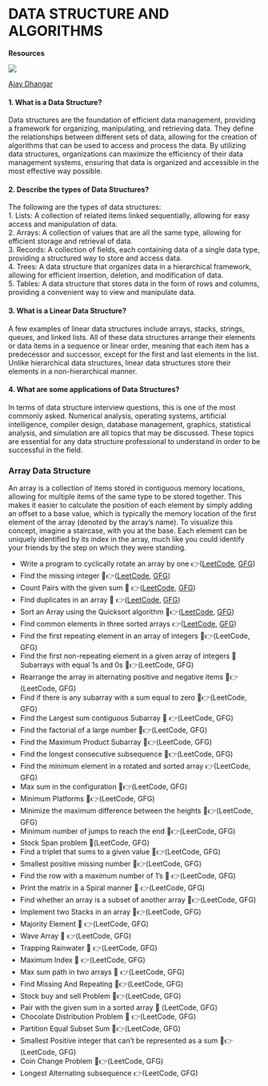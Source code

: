 # DATA STRUCTURE AND ALGORITHMS

**Resources**

![](https://cdn.hashnode.com/res/hashnode/image/upload/v1671949070108/JxCo8gbdm.png)

[Ajay Dhangar](https://www.linkedin.com/in/ajay-dhangar-bb89b4227/)

#### **1\. What is a Data Structure?**

Data structures are the foundation of efficient data management, providing a framework for organizing, manipulating, and retrieving data. They define the relationships between different sets of data, allowing for the creation of algorithms that can be used to access and process the data. By utilizing data structures, organizations can maximize the efficiency of their data management systems, ensuring that data is organized and accessible in the most effective way possible.

#### 2\. Describe the types of Data Structures?

The following are the types of data structures:   
1\. Lists: A collection of related items linked sequentially, allowing for easy access and manipulation of data.  
2\. Arrays: A collection of values that are all the same type, allowing for efficient storage and retrieval of data.  
3\. Records: A collection of fields, each containing data of a single data type, providing a structured way to store and access data.  
4\. Trees: A data structure that organizes data in a hierarchical framework, allowing for efficient insertion, deletion, and modification of data.  
5\. Tables: A data structure that stores data in the form of rows and columns, providing a convenient way to view and manipulate data.

#### 3\. What is a Linear Data Structure?

A few examples of linear data structures include arrays, stacks, strings, queues, and linked lists. All of these data structures arrange their elements or data items in a sequence or linear order, meaning that each item has a predecessor and successor, except for the first and last elements in the list. Unlike hierarchical data structures, linear data structures store their elements in a non-hierarchical manner.

#### 4\. What are some applications of Data Structures?

In terms of data structure interview questions, this is one of the most commonly asked. Numerical analysis, operating systems, artificial intelligence, compiler design, database management, graphics, statistical analysis, and simulation are all topics that may be discussed. These topics are essential for any data structure professional to understand in order to be successful in the field.

### Array Data Structure

An array is a collection of items stored in contiguous memory locations, allowing for multiple items of the same type to be stored together. This makes it easier to calculate the position of each element by simply adding an offset to a base value, which is typically the memory location of the first element of the array (denoted by the array’s name). To visualize this concept, imagine a staircase, with you at the base. Each element can be uniquely identified by its index in the array, much like you could identify your friends by the step on which they were standing.

*   Write a program to cyclically rotate an array by one 👉([LeetCode](https://leetcode.com/problems/rotate-array/), [GFG](https://www.geeksforgeeks.org/c-program-cyclically-rotate-array-one/))
*   Find the missing integer 👉([LeetCode](https://leetcode.com/problems/missing-number/), [GFG](https://www.geeksforgeeks.org/find-the-missing-number/))
*   Count Pairs with the given sum  👉([LeetCode](https://leetcode.com/problems/finding-pairs-with-a-certain-sum/submissions/), [GFG](https://www.geeksforgeeks.org/count-pairs-with-given-sum/))
*   Find duplicates in an array  👉([LeetCode](https://leetcode.com/problems/find-all-duplicates-in-an-array/), [GFG](https://www.geeksforgeeks.org/find-duplicates-in-on-time-and-constant-extra-space/))
*   Sort an Array using the Quicksort algorithm 👉([LeetCode](https://leetcode.com/discuss/general-discussion/1083445/how-quick-sort-works-and-the-problems-that-can-be-solved-using-partition-logic), [GFG](https://www.geeksforgeeks.org/quick-sort/))
*   Find common elements in three sorted arrays 👉([LeetCode](https://leetcode.com/problems/intersection-of-three-sorted-arrays/), [GFG](https://www.geeksforgeeks.org/find-common-elements-three-sorted-arrays/))
*   Find the first repeating element in an array of integers 👉(LeetCode, GFG)
*   Find the first non-repeating element in a given array of integers  Subarrays with equal 1s and 0s 👉(LeetCode, GFG)
*   Rearrange the array in alternating positive and negative items 👉(LeetCode, GFG)
*   Find if there is any subarray with a sum equal to zero 👉(LeetCode, GFG)
*   Find the Largest sum contiguous Subarray  👉(LeetCode, GFG)
*   Find the factorial of a large number 👉(LeetCode, GFG)
*   Find the Maximum Product Subarray 👉(LeetCode, GFG)
*   Find the longest consecutive subsequence 👉(LeetCode, GFG)
*   Find the minimum element in a rotated and sorted array 👉(LeetCode, GFG)
*   Max sum in the configuration 👉(LeetCode, GFG)
*   Minimum Platforms 👉(LeetCode, GFG)
*   Minimize the maximum difference between the heights 👉(LeetCode, GFG)
*   Minimum number of jumps to reach the end 👉(LeetCode, GFG)
*   Stock Span problem (LeetCode, GFG)
*   Find a triplet that sums to a given value 👉(LeetCode, GFG)
*   Smallest positive missing number 👉(LeetCode, GFG)
*   Find the row with a maximum number of 1’s  👉(LeetCode, GFG)
*   Print the matrix in a Spiral manner  👉(LeetCode, GFG)
*   Find whether an array is a subset of another array 👉(LeetCode, GFG)
*   Implement two Stacks in an array 👉(LeetCode, GFG)
*   Majority Element  👉(LeetCode, GFG)
*   Wave Array  👉(LeetCode, GFG)
*   Trapping Rainwater  👉(LeetCode, GFG)
*   Maximum Index  👉(LeetCode, GFG)
*   Max sum path in two arrays  👉(LeetCode, GFG)
*   Find Missing And Repeating 👉(LeetCode, GFG)
*   Stock buy and sell Problem 👉(LeetCode, GFG)
*   Pair with the given sum in a sorted array  (LeetCode, GFG)
*   Chocolate Distribution Problem  👉(LeetCode, GFG)
*   Partition Equal Subset Sum 👉(LeetCode, GFG)
*   Smallest Positive integer that can’t be represented as a sum 👉(LeetCode, GFG)
*   Coin Change Problem 👉(LeetCode, GFG)
*   Longest Alternating subsequence 👉(LeetCode, GFG)
